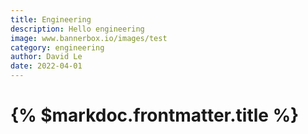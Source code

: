 ```yaml
---
title: Engineering
description: Hello engineering
image: www.bannerbox.io/images/test
category: engineering
author: David Le
date: 2022-04-01
---
```


# {% $markdoc.frontmatter.title %}
